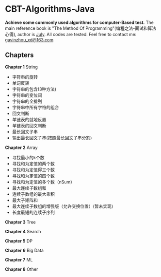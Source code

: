 # CBT-Algorithms-Java
**Achieve some commonly used algorithms for computer-Based test.**
The main reference book is "The Method Of Programming"(编程之法-面试和算法心得), author is [July](http://my.csdn.net/v_JULY_v). All codes are tested.
Feel free to contact me: gavinzhou_xd@163.com

## Chapters
**Chapter 1** String

- 字符串的旋转
- 单词反转
- 字符串的包含(3种方法)
- 字符串的变位词
- 字符串的全排列
- 字符串中所有字符的组合
- 回文判断
- 单链表的就地反置
- 单链表的回文判断
- 最长回文子串
- 输出最长回文子串(按照最长回文子串分割)


**Chapter 2** Array
- 寻找最小的k个数
- 寻找和为定值的两个数
- 寻找和为定值得三个数
- 寻找和为定值的四个数
- 寻找和为定值的多个数（nSum）
- 最大连续子数组和
- 连续子数组的最大乘积
- 最大子矩阵和
- 最大连续子数组的增强版（允许交换位置）(暂未实现)
- 长度最短的连续子序列


**Chapter 3** Tree

**Chapter 4** Search

**Chapter 5** DP

**Chapter 6** Big Data

**Chapter 7** ML

**Chapter 8** Other

